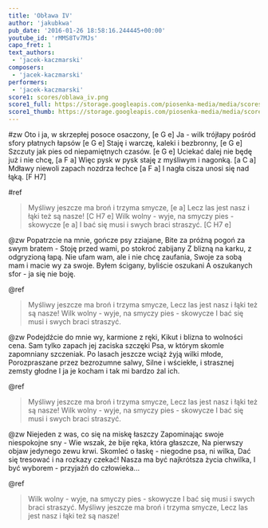 ```yaml
---
title: 'Obława IV'
author: 'jakubkwa'
pub_date: '2016-01-26 18:58:16.244445+00:00'
youtube_id: 'rMMS8Tv7MJs'
capo_fret: 1
text_authors:
 - 'jacek-kaczmarski'
composers:
 - 'jacek-kaczmarski'
performers:
 - 'jacek-kaczmarski'
score1: scores/oblawa_iv.png
score1_full: https://storage.googleapis.com/piosenka-media/media/scores/oblawa_iv.png
score1_thumb: https://storage.googleapis.com/piosenka-media/media/scores/oblawa_iv.png.180x0_q85_upscale.png
---
```


#zw
Oto i ja, w skrzepłej posoce  osaczony, [e G e]
Ja - wilk trójłapy pośród sfory płatnych łapsów [e G e]
Staję i warczę, kaleki i bezbronny, [e G e]
Szczuty jak pies od niepamiętnych czasów. [e G e]
Uciekać dalej nie będę już i nie chcę, [a F a]
Więc pysk w pysk staję z myśliwym i nagonką. [a C a]
Mdławy niewoli zapach nozdrza łechce [a F a]
I nagła cisza unosi się nad łąką. [F H7]

#ref
>Myśliwy jeszcze ma broń i trzyma smycze, [e a]
>Lecz las jest nasz i łąki też są nasze! [C H7 e]
>Wilk wolny - wyje, na smyczy pies - skowycze [e a]
>I bać się musi i swych braci straszyć. [C H7 e]

@zw
Popatrzcie na mnie, gończe psy zziajane,
Bite za próżną pogoń za swym bratem -
Stoję przed wami, po stokroć zabijany
Z blizną na karku, z odgryzioną łapą.
Nie ufam wam, ale i nie chcę zaufania,
Swoje za sobą mam i macie wy za swoje.
Byłem ścigany, byliście oszukani
A oszukanych sfor - ja się nie boję.

@ref
>Myśliwy jeszcze ma broń i trzyma smycze,
>Lecz las jest nasz i łąki też są nasze!
>Wilk wolny - wyje, na smyczy pies - skowycze
>I bać się musi i swych braci straszyć.

@zw
Podejdźcie do mnie wy, karmione z ręki,
Kikut i blizna to wolności cena.
Sam tylko zapach jej zaciska szczęki
Psa, w którym skomle zapomniany szczeniak.
Po lasach jeszcze wciąż żyją wilki młode,
Porozpraszane przez bezrozumne salwy,
Silne i wściekłe, i strasznej zemsty głodne
I ja je kocham i tak mi bardzo żal ich.

@ref
>Myśliwy jeszcze ma broń i trzyma smycze,
>Lecz las jest nasz i łąki też są nasze!
>Wilk wolny - wyje, na smyczy pies - skowycze
>I bać się musi i swych braci straszyć.

@zw
Niejeden z was, co się na miskę łaszczy
Zapominając swoje niespokojne sny -
Wie wszak, że bije ręka, która głaszcze,
Na pierwszy objaw jedynego zewu krwi.
Skomleć o łaskę - niegodne psa, ni wilka,
Dać się tresować i na rozkazy czekać!
Nasza ma być najkrótsza życia chwilka,
I być wyborem - przyjaźń do człowieka...

@ref
>Wilk wolny - wyje, na smyczy pies - skowycze
>I bać się musi i swych braci straszyć.
>Myśliwy jeszcze ma broń i trzyma smycze,
>Lecz las jest nasz i łąki też są nasze!